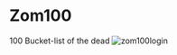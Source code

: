 # Zom100
100 Bucket-list of the dead
![zom100login](https://github.com/WoojungJung/Zom100/assets/126428419/28354876-d06a-4610-bff5-c14b5000ee18)
